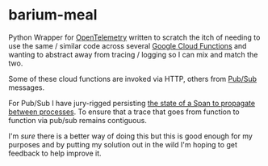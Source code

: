 # barium-meal

Python Wrapper for [OpenTelemetry](https://opentelemetry.io/) written to scratch the itch
of needing to use the same / similar code across several [Google Cloud Functions](https://cloud.google.com/functions)
and wanting to abstract away from tracing / logging so I can mix and match the two.

Some of these cloud functions are invoked via HTTP, others from [Pub/Sub](https://cloud.google.com/pubsub) messages.

For Pub/Sub I have jury-rigged persisting
[the state of a Span to propagate between processes](https://opentelemetry-python.readthedocs.io/en/stable/api/trace.html#opentelemetry.trace.SpanContext).
To ensure that a trace that goes from function to function via pub/sub remains contiguous.

I'm *sure* there is a better way of doing this but this is good enough for my purposes and by putting my solution
out in the wild I'm hoping to get feedback to help improve it.

